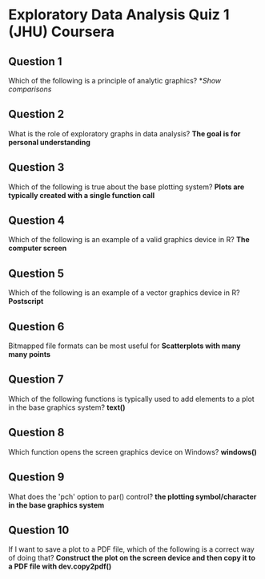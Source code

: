 # Exploratory Data Analysis Quiz 1 (JHU) Coursera

Question 1
----------
Which of the following is a principle of analytic graphics?
**Show comparisons*

Question 2
----------
What is the role of exploratory graphs in data analysis?
**The goal is for personal understanding**

Question 3
----------
Which of the following is true about the base plotting system?
**Plots are typically created with a single function call**

Question 4
----------
Which of the following is an example of a valid graphics device in R?
**The computer screen**

Question 5
----------
Which of the following is an example of a vector graphics device in R?
**Postscript**

Question 6
----------
Bitmapped file formats can be most useful for
**Scatterplots with many many points**

Question 7
----------
Which of the following functions is typically used to add elements to a plot in the base graphics system?
**text()**

Question 8
----------
Which function opens the screen graphics device on Windows?
**windows()**

Question 9
----------
What does the 'pch' option to par() control?
**the plotting symbol/character in the base graphics system**

Question 10
----------
If I want to save a plot to a PDF file, which of the following is a correct way of doing that?
**Construct the plot on the screen device and then copy it to a PDF file with dev.copy2pdf()**
